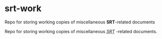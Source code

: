 # srt-work
Repo for storing working copies of miscellaneous **<span title="Secure Reliable Transport">SRT</span>**-related documents

<p>Repo for storing working copies of miscellaneous <dfn><abbr title="Secure Reliable Transport">SRT</abbr></dfn> -related documents.</p>

